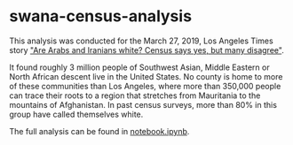 # swana-census-analysis

This analysis was conducted for the March 27, 2019, Los Angeles Times story ["Are Arabs and Iranians white? Census says yes, but many disagree"]().

It found roughly 3 million people of Southwest Asian, Middle Eastern or North African descent live in the United States. No county is home to more of these communities than Los Angeles, where more than 350,000 people can trace their roots to a region that stretches from Mauritania to the mountains of Afghanistan. In past census surveys, more than 80% in this group have called themselves white.

The full analysis can be found in [notebook.ipynb](./notebook.ipynb).